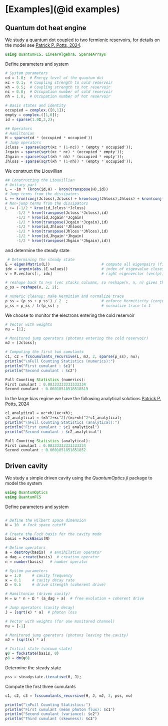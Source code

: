 # [Examples](@id examples)

## Quantum dot heat engine 

We study a quantum dot coupled to two fermionic reservoirs, for details on the model see [Patrick P. Potts, 2024](https://arxiv.org/pdf/2406.19206). 

```julia
using QuantumFCS, LinearAlgebra, SparseArrays

```
Define parameters and system

```julia
# System parameters
ϵd = 1.0;  # Energy level of the quantum dot
κc = 0.1;  # Coupling strength to cold reservoir
κh = 0.5;  # Coupling strength to hot reservoir
nc = 0.0;  # Occupation number of cold reservoir
nh = 1.0;  # Occupation number of hot reservoir

# Basis states and identity 
occupied = complex.([0,1]);
empty = complex.([1,0]);
id = sparse(1.0I,2,2);

## Operators
# Hamiltonian 
H = sparse(ϵd * (occupied * occupied'))  
# Jump operators
Jcloss = sparse(sqrt(κc * (1-nc)) * (empty * occupied'));
Jcgain = sparse(sqrt(κc * nc) * (occupied * empty'));
Jhgain = sparse(sqrt(κh * nh) * (occupied * empty'));
Jhloss = sparse(sqrt(κh * (1-nh)) * (empty * occupied'));
```

We construct the Liouvillian 

```julia
## Constructing the Liouvillian
# Unitary part 
L = -im * (kron(id,H) - kron(transpose(H),id))
# Jump terms from the dissipators 
L += kron(conj(Jcloss),Jcloss) + kron(conj(Jhloss),Jhloss) + kron(conj(Jhgain),Jhgain)
# Non-jump terms from the dissipators
L += (-1/2 * kron(id,Jcloss'*Jcloss) 
     -1/2 * kron(transpose(Jcloss'*Jcloss),id) 
     -1/2 * kron(id,Jcgain'*Jcgain) 
     -1/2 * kron(transpose(Jcgain'*Jcgain),id) 
     -1/2 * kron(id,Jhloss'*Jhloss) 
     -1/2 * kron(transpose(Jhloss'*Jhloss),id)
     -1/2 * kron(id,Jhgain'*Jhgain) 
     -1/2 * kron(transpose(Jhgain'*Jhgain),id))  
 ```  

 and determine the steady state 

```julia
 # Determining the steady state
E = eigen(Matrix(L))                       # compute all eigenpairs (fine for small L)
idx = argmin(abs.(E.values))               # index of eigenvalue closest to zero
v = E.vectors[:, idx]                      # right eigenvector (vec(ρ))

# reshape back to n×n (vec stacks columns, so reshape(v, n, n) gives the matrix)
ρ_ss = reshape(v, 2, 2);

# numeric cleanup: make Hermitian and normalize trace
ρ_ss = (ρ_ss + ρ_ss') / 2  ;               # enforce Hermiticity (conjugate-transpose)
ρ_ss = ρ_ss / tr(ρ_ss) ;                   # normalize trace to 1
```  

We choose to monitor the electrons entering the cold reservoir 

```julia
# Vector with weights 
nu = [1];

# Monitored jump operators (photons entering the cold reservoir)
mJ = [Jcloss];
```  

```julia
# Computing the first two cumulants
c1, c2 = fcscumulants_recursive(L, mJ, 2, sparse(ρ_ss), nu);
println("\nFull Counting Statistics (numerics):")
println("First cumulant : $c1")
println("Second cumulant : $c2") 
```

```julia
Full Counting Statistics (numerics):
First cumulant : 0.08333333333333334
Second cumulant : 0.06018518518518519
```

In the large bias regime we have the following analytical solutions [Patrick P. Potts, 2024](https://arxiv.org/pdf/2406.19206)

```julia
c1_analytical = κc*κh/(κc+κh);
c2_analytical = (κh^2+κc^2)/(κc+κh)^2*c1_analytical;
println("\nFull Counting Statistics (analytical):")
println("First cumulant : $c1_analytical")
println("Second cumulant : $c2_analytical") 
```  
```julia
Full Counting Statistics (analytical):
First cumulant : 0.08333333333333334
Second cumulant : 0.0601851851851852
``` 

## Driven cavity  

We study a simple driven cavity using the *QuantumOptics.jl* package to model the system

```julia
using QuantumOptics
using QuantumFCS
```

Define parameters and system 

```julia

# Define the Hilbert space dimension 
N = 10  # Fock space cutoff

# Create the Fock basis for the cavity mode
basis = FockBasis(N)

# Define operators
a = destroy(basis)  # annihilation operator
a_dag = create(basis)  # creation operator
n = number(basis)   # number operator

# System parameters
ω = 1.0     # cavity frequency
κ = 0.1     # cavity decay rate
Ω = 0.5     # drive strength (coherent drive)

# Hamiltonian (driven cavity)
H = ω * n + Ω * (a_dag + a)  # free evolution + coherent drive

# Jump operators (cavity decay)
J = [sqrt(κ) * a]  # photon loss

# Vector with weights (for one monitored channel)
nu = [-1]

# Monitored jump operators (photons leaving the cavity)
mJ = [sqrt(κ) * a]

# Initial state (vacuum state)
ψ0 = fockstate(basis, 0)
ρ0 = dm(ψ0)
```

Determine the steady state 

```julia
ρss = steadystate.iterative(H, J);

```

Compute the first three cumulants

```julia
c1, c2, c3 = fcscumulants_recursive(H, J, mJ, 3, ρss, nu)

println("\nFull Counting Statistics:")
println("First cumulant (mean photon flux): $c1")
println("Second cumulant (variance): $c2") 
println("Third cumulant (skewness): $c3")

```

